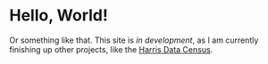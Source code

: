 # Hello, World!

Or something like that. This site is *in development*, as I am currently finishing up other projects, like the [Harris Data Census](https://ndtallant.github.io/DataCensus/).

